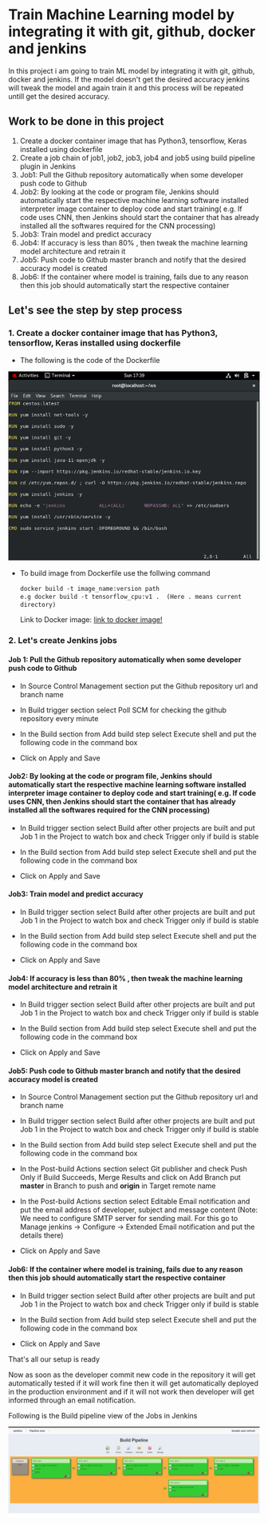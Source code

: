 # Train Machine Learning model by integrating it with git, github, docker and jenkins
In this project i am going to train ML model by integrating it with git, github, docker and jenkins. If the model doesn't get the desired accuracy jenkins will tweak the model and again train it and this process will be repeated untill get the desired accuracy.

## Work to be done in this project
1. Create a docker container image that has Python3, tensorflow, Keras installed using dockerfile
2. Create a job chain of job1, job2, job3, job4 and job5 using build pipeline plugin in Jenkins 
3. Job1: Pull the Github repository automatically when some developer push code to Github
4. Job2: By looking at the code or program file, Jenkins should automatically start the respective machine learning software installed interpreter image container to deploy code and start training( e.g. If code uses CNN, then Jenkins should start the container that has already installed all the softwares required for the CNN processing)
5. Job3: Train model and predict accuracy
6. Job4: If accuracy is less than 80% , then tweak the machine learning model architecture and retrain it
7. Job5: Push code to Github master branch and notify that the desired accuracy model is created
8. Job6: If the container where model is training, fails due to any reason then this job should automatically start the respective container

## Let's see the step by step process
### 1. Create a docker container image that has Python3, tensorflow, Keras installed using dockerfile
* The following is the code of the Dockerfile

![Dockerfile code](https://github.com/surinder2000/automation_through_containerized_jenkins/blob/master/Dockerfilecode.png)

* To build image from Dockerfile use the follwing command
               
      docker build -t image_name:version path
      e.g docker build -t tensorflow_cpu:v1 .  (Here . means current directory)
      
   Link to Docker image: [link to docker image!](https://hub.docker.com/repository/docker/surinder2000/tensorflow_cpu) 
   
### 2. Let's create Jenkins jobs
#### Job 1: Pull the Github repository automatically when some developer push code to Github
* In Source Control Management section put the Github repository url and branch name


* In Build trigger section select Poll SCM for checking the github repository every minute


* In the Build section from Add build step select Execute shell and put the following code in the command box


* Click on Apply and Save

#### Job2: By looking at the code or program file, Jenkins should automatically start the respective machine learning software installed interpreter image container to deploy code and start training( e.g. If code uses CNN, then Jenkins should start the container that has already installed all the softwares required for the CNN processing)
* In Build trigger section select Build after other projects are built and put Job 1 in the Project to watch box and check Trigger only if build is stable


* In the Build section from Add build step select Execute shell and put the following code in the command box



* Click on Apply and Save


#### Job3: Train model and predict accuracy
* In Build trigger section select Build after other projects are built and put Job 1 in the Project to watch box and check Trigger only if build is stable


* In the Build section from Add build step select Execute shell and put the following code in the command box


* Click on Apply and Save


#### Job4: If accuracy is less than 80% , then tweak the machine learning model architecture and retrain it
* In Build trigger section select Build after other projects are built and put Job 1 in the Project to watch box and check Trigger only if build is stable


* In the Build section from Add build step select Execute shell and put the following code in the command box


* Click on Apply and Save


#### Job5: Push code to Github master branch and notify that the desired accuracy model is created
* In Source Control Management section put the Github repository url and branch name


* In Build trigger section select Build after other projects are built and put Job 1 in the Project to watch box and check Trigger only if build is stable


* In the Build section from Add build step select Execute shell and put the following code in the command box

* In the Post-build Actions section select Git publisher and check Push Only if Build Succeeds, Merge Results and click on Add Branch put **master** in Branch to push and **origin** in Target remote name


* In the Post-build Actions section select Editable Email notification and put the email address of developer, subject and message content (Note: We need to configure SMTP server for sending mail. For this go to Manage jenkins -> Configure -> Extended Email notification and put the details there) 


* Click on Apply and Save


#### Job6: If the container where model is training, fails due to any reason then this job should automatically start the respective container
* In Build trigger section select Build after other projects are built and put Job 1 in the Project to watch box and check Trigger only if build is stable

* In the Build section from Add build step select Execute shell and put the following code in the command box


* Click on Apply and Save

That's all our setup is ready

Now as soon as the developer commit new code in the repository it will get automatically tested if it will work fine then it will get automatically deployed in the production environment and if it will not work then developer will get informed through an email notification.

Following is the Build pipeline view of the Jobs in Jenkins

![Build trigger](https://github.com/surinder2000/automation_through_containerized_jenkins/blob/master/buildpipelineview.jpg)

